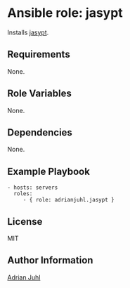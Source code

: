 Ansible role: jasypt
=========

Installs [jasypt](http://www.jasypt.org).

Requirements
------------

None.

Role Variables
--------------

None.

Dependencies
------------

None.

Example Playbook
----------------

    - hosts: servers
      roles:
         - { role: adrianjuhl.jasypt }

License
-------

MIT

Author Information
------------------

[Adrian Juhl](http://github.com/adrianjuhl)
